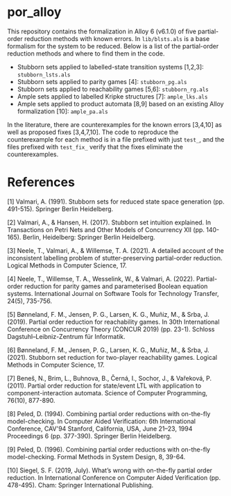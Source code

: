 # por_alloy

This repository contains the formalization in Alloy 6 (v6.1.0) of five partial-order reduction methods with known errors. In `lib/blsts.als` is a base formalism for the system to be reduced.
Below is a list of the partial-order reduction methods and where to find them in the code.

- Stubborn sets applied to labelled-state transition systems [1,2,3]: `stubborn_lsts.als`
- Stubborn sets applied to parity games [4]: `stubborn_pg.als` 
- Stubborn sets applied to reachability games [5,6]: `stubborn_rg.als`
- Ample sets applied to labelled Kripke structures [7]: `ample_lks.als`
- Ample sets applied to product automata [8,9] based on an existing Alloy formalization [10]: `ample_pa.als`

In the literature, there are counterexamples for the known errors [3,4,10] as well as proposed fixes [3,4,7,10]. The code to reproduce the counterexample for each method is in a file prefixed with just `test_`, and the files prefixed with `test_fix_` verify that the fixes eliminate the counterexamples. 

# References
[1] Valmari, A. (1991). Stubborn sets for reduced state space generation (pp. 491-515). Springer Berlin Heidelberg.

[2] Valmari, A., & Hansen, H. (2017). Stubborn set intuition explained. In Transactions on Petri Nets and Other Models of Concurrency XII (pp. 140-165). Berlin, Heidelberg: Springer Berlin Heidelberg.

[3] Neele, T., Valmari, A., & Willemse, T. A. (2021). A detailed account of the inconsistent labelling problem of stutter-preserving partial-order reduction. Logical Methods in Computer Science, 17.

[4] Neele, T., Willemse, T. A., Wesselink, W., & Valmari, A. (2022). Partial-order reduction for parity games and parameterised Boolean equation systems. International Journal on Software Tools for Technology Transfer, 24(5), 735-756.

[5] Bønneland, F. M., Jensen, P. G., Larsen, K. G., Muñiz, M., & Srba, J. (2019). Partial order reduction for reachability games. In 30th International Conference on Concurrency Theory (CONCUR 2019) (pp. 23-1). Schloss Dagstuhl–Leibniz-Zentrum für Informatik.

[6] Bønneland, F. M., Jensen, P. G., Larsen, K. G., Muñiz, M., & Srba, J. (2021). Stubborn set reduction for two-player reachability games. Logical Methods in Computer Science, 17.

[7] Beneš, N., Brim, L., Buhnova, B., Černá, I., Sochor, J., & Vařeková, P. (2011). Partial order reduction for state/event LTL with application to component-interaction automata. Science of Computer Programming, 76(10), 877-890.

[8] Peled, D. (1994). Combining partial order reductions with on-the-fly model-checking. In Computer Aided Verification: 6th International Conference, CAV'94 Stanford, California, USA, June 21–23, 1994 Proceedings 6 (pp. 377-390). Springer Berlin Heidelberg.

[9] Peled, D. (1996). Combining partial order reductions with on-the-fly model-checking. Formal Methods in System Design, 8, 39-64.

[10] Siegel, S. F. (2019, July). What’s wrong with on-the-fly partial order reduction. In International Conference on Computer Aided Verification (pp. 478-495). Cham: Springer International Publishing.